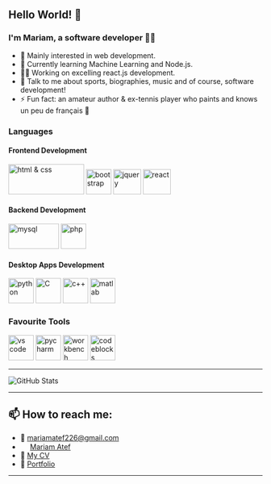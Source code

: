## Hello World! 👋

### I'm Mariam, a software developer 👩‍💻

- 👀 Mainly interested in web development.
- 🌱 Currently learning Machine Learning and Node.js.
- 🏋️‍♀️ Working on excelling react.js development.
- 💬 Talk to me about sports, biographies, music and of course, software development!
- ⚡ Fun fact: an amateur author & ex-tennis player who paints and knows un peu de français 🥐

### Languages

#### Frontend Development
<img src="https://www.freepnglogos.com/uploads/html5-logo-png/html5-logo-best-web-design-psd-html-cms-development-ecommerce-6.png" alt="html & css" width="150" height="60">  <img src="https://upload.wikimedia.org/wikipedia/commons/thumb/b/b2/Bootstrap_logo.svg/640px-Bootstrap_logo.svg.png" alt="bootstrap" width="50" height="50">  <img src="https://cdn.iconscout.com/icon/free/png-256/free-jquery-8-1175153.png" alt="jquery" width="55" height="50"> <img src="https://upload.wikimedia.org/wikipedia/commons/thumb/a/a7/React-icon.svg/2300px-React-icon.svg.png" alt="react" width="55" height="50"> 


#### Backend Development
<img src="https://www.freepnglogos.com/uploads/logo-mysql-png/logo-mysql-mysql-logo-png-images-are-download-crazypng-6.png" alt="mysql" width="100" height="50">   <img src="https://img.freepik.com/free-icon/php_318-698171.jpg" alt="php" width="50" height="50">

#### Desktop Apps Development
<img src="https://upload.wikimedia.org/wikipedia/commons/thumb/c/c3/Python-logo-notext.svg/1869px-Python-logo-notext.svg.png" alt="python" width="50" height="50"> <img src="https://upload.wikimedia.org/wikipedia/commons/1/19/C_Logo.png" alt="C" width="50" height="50"> <img src="https://brandslogos.com/wp-content/uploads/thumbs/c-logo-vector.svg" alt="c++" width="50" height="50"> <img src="https://upload.wikimedia.org/wikipedia/commons/thumb/2/21/Matlab_Logo.png/667px-Matlab_Logo.png" alt="matlab" width="50" height="50">

### Favourite Tools

<img src="https://upload.wikimedia.org/wikipedia/commons/thumb/9/9a/Visual_Studio_Code_1.35_icon.svg/2048px-Visual_Studio_Code_1.35_icon.svg.png" alt="vs code" width="50" height="50"> <img src="https://upload.wikimedia.org/wikipedia/commons/thumb/1/1d/PyCharm_Icon.svg/1024px-PyCharm_Icon.svg.png" alt="pycharm" width="50" height="50"> <img src="https://www.freepnglogos.com/uploads/logo-mysql-png/logo-mysql-how-setup-mysql-workbench-database-for-wordpress-20.png" alt="workbench" width="50" height="50"> <img src="https://www.codewithc.com/wp-content/uploads/2014/08/codeblocks-featured.png" alt="codeblocks" width="50" height="50">

<hr>

![GitHub Stats](https://github-readme-stats.vercel.app/api/top-langs?username=MariamAtef226&langs_count=12&show_icons=true&locale=en&layout=compact&theme=dark&hide_progress=true)

<hr>

## 📫 How to reach me:


- 📧 mariamatef226@gmail.com
- <img src="https://cdn-icons-png.flaticon.com/512/174/174857.png" width="15" height="15"> <a href="https://www.linkedin.com/in/mariam-atef-53a8031b1?lipi=urn%3Ali%3Apage%3Ad_flagship3_profile_view_base_contact_details%3BGrnfGZcOSdS%2FaxwiJOvlGw%3D%3D"> Mariam Atef </a>
- :page_facing_up: <a href="https://drive.google.com/drive/folders/1g3mJLRiWtXGj10i2igbu4mo175dXc-Wl?usp=share_link">My CV</a>
- 👧 <a href="https://mariamatef226.github.io/mariam-atef-portfolio/">Portfolio</a>

<hr>


<!---
MariamAtef226/MariamAtef226 is a ✨ special ✨ repository because its `README.md` (this file) appears on your GitHub profile.
You can click the Preview link to take a look at your changes.
--->
